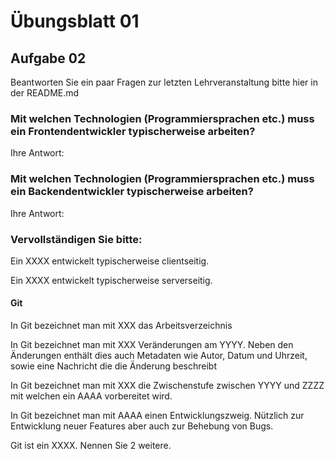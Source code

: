 # Übungsblatt 01

## Aufgabe 02

Beantworten Sie ein paar Fragen zur letzten Lehrveranstaltung bitte hier in der README.md

### Mit welchen Technologien (Programmiersprachen etc.) muss ein Frontendentwickler typischerweise arbeiten?

Ihre Antwort:

### Mit welchen Technologien (Programmiersprachen etc.) muss ein Backendentwickler typischerweise arbeiten?

Ihre Antwort:

### Vervollständigen Sie bitte:

Ein XXXX entwickelt typischerweise clientseitig.

Ein XXXX entwickelt typischerweise serverseitig.

#### Git

In Git bezeichnet man mit XXX das Arbeitsverzeichnis

In Git bezeichnet man mit XXX Veränderungen am YYYY. Neben den Änderungen enthält dies auch Metadaten wie Autor, Datum und Uhrzeit, sowie eine Nachricht die die Änderung beschreibt

In Git bezeichnet man mit XXX die Zwischenstufe zwischen YYYY und ZZZZ mit welchen ein AAAA vorbereitet wird.

In Git bezeichnet man mit AAAA einen Entwicklungszweig. Nützlich zur Entwicklung neuer Features aber auch zur Behebung von Bugs.

Git ist ein XXXX. Nennen Sie 2 weitere.

